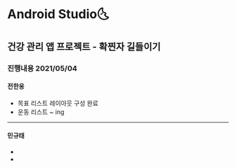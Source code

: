 # Android Studio:last_quarter_moon_with_face:

## 건강 관리 앱 프로젝트 - 확찐자 길들이기

### 진행내용 2021/05/04

#### 전한웅

- 목표 리스트 레이아웃 구성 완료
- 운동 리스트 ~ ing

------

#### 민규태

- 
- 